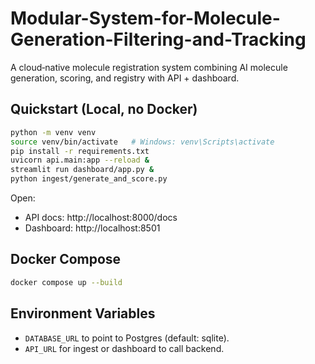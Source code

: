# Modular-System-for-Molecule-Generation-Filtering-and-Tracking

A cloud‑native molecule registration system combining AI molecule generation, scoring, and registry with API + dashboard.

## Quickstart (Local, no Docker)

```bash
python -m venv venv
source venv/bin/activate   # Windows: venv\Scripts\activate
pip install -r requirements.txt
uvicorn api.main:app --reload &
streamlit run dashboard/app.py &
python ingest/generate_and_score.py
```

Open:
- API docs: http://localhost:8000/docs
- Dashboard: http://localhost:8501

## Docker Compose

```bash
docker compose up --build
```

## Environment Variables

- `DATABASE_URL` to point to Postgres (default: sqlite).
- `API_URL` for ingest or dashboard to call backend.
